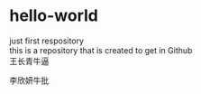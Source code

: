 # hello-world
just first respository</br>
this is a repository that is created to get in Github\
王长青牛逼

李欣妍牛批
